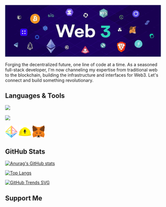 <img src="./assets/background2.svg" width="100%" height="50%"/>


Forging the decentralized future, one line of code at a time. As a seasoned full-stack developer, I'm now channeling my expertise from traditional web to the blockchain, building the infrastructure and interfaces for Web3. Let's connect and build something revolutionary.

## Languages & Tools
<p align="left">
  <img src="https://skillicons.dev/icons?i=js,ts,python,solidity" />
</p>
<p align="left">
  <img src="https://skillicons.dev/icons?i=react,nextjs,vite,npm,webpack,docker" />
</p>

<p align="left">
  <img src="assets/logos/ethereum.svg" alt="Ethereum" width="40" height="40"/>
  <img src="assets/logos/hardhat.svg" alt="Hardhat" width="40" height="40"/>
  <img src="assets/logos/metamask.svg" alt="MetaMask" width="40" height="40"/>
</p>

## GitHub Stats

[![Anurag's GitHub stats](https://github-readme-stats-git-master-ridan-hawys-projects.vercel.app/api?username=Hawy08&show_icons=true)](https://github.com/Hawy08/github-readme-stats)

[![Top Langs](https://github-readme-stats-git-master-ridan-hawys-projects.vercel.app/api/top-langs/?username=Hawy08)](https://github.com/anuraghazra/github-readme-stats)
<!-- https://hawy008-git-main-ridan-hawys-projects.vercel.app/ -->

<!-- https://github-stats-alpha.vercel.app/api?username={Hawy08}&cc=000&tc=fff&ic=fff&bc=000 -->

<!-- Where cc = Card Color
      tc = Text Color
      ic = Icon Color
      bc = Border Color -->

[![GitHub Trends SVG](https://api.githubtrends.io/Hawy08/svg/avgupta456/langs)](https://githubtrends.io)

## Support Me